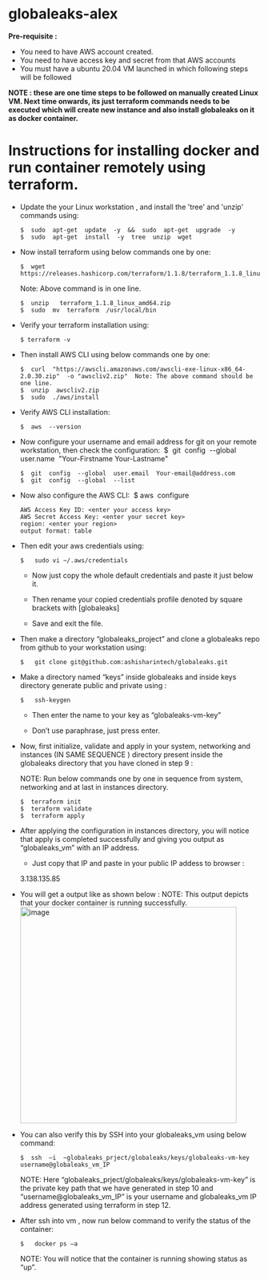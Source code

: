 # globaleaks-alex
<b> Pre-requisite : </b>
  - You need to have AWS account created. 
  - You need to have access key and secret from that AWS accounts
  - You must have a ubuntu 20.04 VM launched in which following steps will be followed 

  <b>NOTE : these are one time steps to be followed on manually created Linux VM. Next time onwards, its just terraform commands needs to be executed which will create new instance and also install globaleaks on it as docker container.    </b>

# Instructions for installing docker and run container remotely using terraform.

- Update the your Linux workstation , and install the 'tree' and 'unzip' commands using: 
    
    ```
    $  sudo  apt-get  update  -y  &&  sudo  apt-get  upgrade  -y 
    $  sudo  apt-get  install  -y  tree  unzip  wget
    ```
- Now install terraform using below commands one by one:
    
    ```
    $  wget https://releases.hashicorp.com/terraform/1.1.8/terraform_1.1.8_linux_amd64.zip
    ```
    
    Note: Above command is in one line.
    
    ```
    $  unzip   terraform_1.1.8_linux_amd64.zip
    $  sudo  mv  terraform  /usr/local/bin
    ```
    
- Verify your terraform installation using:
    ```
    $ terraform -v
    ```
    
- Then install AWS CLI using  below commands one by one:
    ```
    $  curl  "https://awscli.amazonaws.com/awscli-exe-linux-x86_64-2.0.30.zip"  -o "awscliv2.zip"  Note: The above command should be one line.
    $  unzip  awscliv2.zip
    $  sudo  ./aws/install
    ```
    
- Verify AWS CLI installation: 
    ```
    $  aws  --version
    ```
    
- Now configure your username and email address for git on your remote workstation, then check the configuration:  $  git  config  --global  user.name  "Your-Firstname Your-Lastname"
    ```
    $  git  config  --global  user.email  Your-email@address.com
    $  git  config  --global  --list
    ```

- Now also configure the AWS CLI:  $   aws  configure
    
    ```
    AWS Access Key ID: <enter your access key>
    AWS Secret Access Key: <enter your secret key>
    region: <enter your region>
    output format: table
    ```
    
- Then edit your aws credentials using:
    ```
    $   sudo vi ~/.aws/credentials
    ```

  - Now just copy the whole default credentials and paste it just below it.

  - Then rename your copied  credentials profile denoted by square brackets with  [globaleaks]

  - Save and exit the file.

- Then make a directory “globaleaks_project” and  clone a globaleaks repo from github to your workstation using:
    ```
    $   git clone git@github.com:ashisharintech/globaleaks.git
    ```
    
- Make a  directory named “keys” inside globaleaks and inside keys directory generate public and private using : 
    ```
    $   ssh-keygen
    ```
    
  - Then enter the name to your key as “globaleaks-vm-key”

  - Don’t use paraphrase, just press enter.

- Now, first initialize, validate and apply in your system, networking and  instances (IN SAME SEQUENCE ) directory present inside the globaleaks directory that you have cloned in step 9 :

  NOTE:  Run below commands one by one in sequence from system, networking and at last in  instances directory.
    ```
    $  terraform init
    $  teraform validate
    $  terraform apply
    ```
    
- After applying the configuration in instances directory, you will notice that apply is completed successfully and giving you output as “globaleaks_vm” with an IP address.
 
   - Just copy that IP and paste in your public IP addess to browser :

    3.138.135.85

- You will get a output like as shown below :
  NOTE: This output depicts that your docker container is running successfully.
  <img width="432" alt="image" src="https://user-images.githubusercontent.com/9928392/165320057-d796d182-86c8-4df6-8831-67619ec3c8c9.png">


- You can also verify this by SSH into your globaleaks_vm using below command:
    ```
    $  ssh  –i  ~globaleaks_prject/globaleaks/keys/globaleaks-vm-key   username@globaleaks_vm_IP
    ```
    
    NOTE:  Here “globaleaks_prject/globaleaks/keys/globaleaks-vm-key” is the private key path that we have generated in step 10 and “username@globaleaks_vm_IP” is your username and globaleaks_vm  IP address generated  using  terraform in step 12.

- After ssh into vm , now run below command to verify the status of the container:
    ```
    $   docker ps –a 
    ```
    
    NOTE:  You will notice that the container is running showing status as “up”.

